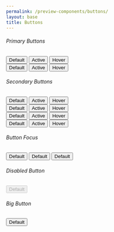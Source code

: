 ```yaml
---
permalink: /preview-components/buttons/
layout: base
title: Buttons
---
```


<h6>Primary Buttons</h6>
<div class="button_wrapper">
  <button>Default</button>
  <button class="usa-button-active">Active</button>
  <button class="usa-button-hover">Hover</button>
</div>
<div class="button_wrapper">
  <button class="usa-button-primary-alt">Default</button>
  <button class="usa-button-primary-alt usa-button-active">Active</button>
  <button class="usa-button-primary-alt usa-button-hover">Hover</button>
</div>

<h6>Secondary Buttons</h6>
<div class="button_wrapper">
  <button class="usa-button-secondary">Default</button>
  <button class="usa-button-secondary usa-button-active">Active</button>
  <button class="usa-button-secondary usa-button-hover">Hover</button>
</div>

<div class="button_wrapper">
  <button class="usa-button-gray">Default</button>
  <button class="usa-button-gray usa-button-active">Active</button>
  <button class="usa-button-gray usa-button-hover">Hover</button>
</div>

<div class="button_wrapper">
  <button class="usa-button-outline" type="button">Default</button>
  <button class="usa-button-outline usa-button-active">Active</button>
  <button class="usa-button-outline usa-button-hover">Hover</button>
</div>

<div class="button_wrapper button_wrapper-dark">
  <button class="usa-button-outline-inverse" type="button">Default</button>
  <button class="usa-button-outline-inverse usa-button-active">Active</button>
  <button class="usa-button-outline-inverse usa-button-hover">Hover</button>
</div>

<h6>Button Focus</h6>
<div class="button_wrapper">
  <button class="usa-button-focus">Default</button>
  <button class="usa-button-primary-alt usa-button-focus">Default</button>
  <button class="usa-button-secondary usa-button-focus">Default</button>
</div>

<h6>Disabled Button</h6>
<div class="button_wrapper">
  <button class="usa-button-disabled" disabled>Default</button>
</div>

<h6>Big Button</h6>
<div class="button_wrapper">
  <button class="usa-button-big" type="button">Default</button>
</div>
